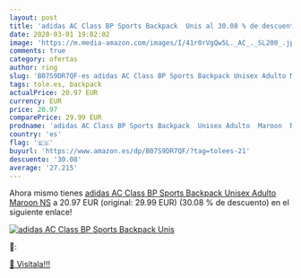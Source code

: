 ```yaml
---
layout: post
title: 'adidas AC Class BP Sports Backpack  Unis al 30.08 % de descuento'
date: 2020-03-01 19:02:02
image: 'https://m.media-amazon.com/images/I/41r0rVgQw5L._AC_._SL200_.jpg'
comments: true
category: ofertas
author: ring
slug: 'B07S9DR7QF-es adidas AC Class BP Sports Backpack Unisex Adulto Maroon NS'
tags: tole.es, backpack
actualPrice: 20.97 EUR
currency: EUR
price: 20.97
comparePrice: 29.99 EUR
prodname: 'adidas AC Class BP Sports Backpack  Unisex Adulto  Maroon  NS'
country: 'es'
flag: '🇪🇸'
buyurl: 'https://www.amazon.es/dp/B07S9DR7QF/?tag=tolees-21'
descuento: '30.08'
average: '27.215'
---
```


Ahora mismo tienes [adidas AC Class BP Sports Backpack  Unisex Adulto  Maroon  NS](https://www.amazon.es/dp/B07S9DR7QF/?tag=tolees-21) a 20.97 EUR (original: 29.99 EUR) (30.08 %  de descuento) en el siguiente enlace!

[![adidas AC Class BP Sports Backpack  Unis](https://m.media-amazon.com/images/I/41r0rVgQw5L._AC_._SL200_.jpg)](https://www.amazon.es/dp/B07S9DR7QF/?tag=tolees-21)

🔎:


[🛒 Visítala!!!](https://www.amazon.es/dp/B07S9DR7QF/?tag=tolees-21)
